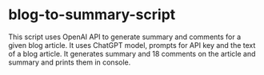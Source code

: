 # blog-to-summary-script
This script uses OpenAI API to generate summary and comments for a given blog article. It uses ChatGPT model, prompts for API key and the text of a blog article. It generates summary and 18 comments on the article and summary and prints them in console.
